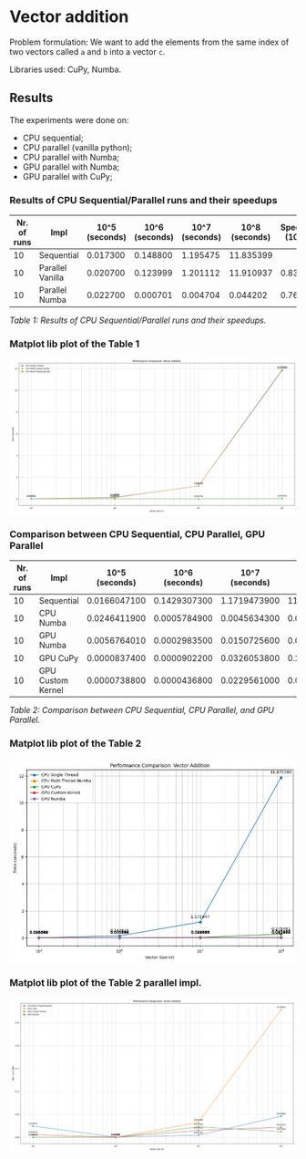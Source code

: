 # Vector addition
Problem formulation: We want to add the elements from the same index of two vectors called `a` and `b` into a vector `c`.

Libraries used: CuPy, Numba. 

## Results
The experiments were done on: 
- CPU sequential;
- CPU parallel (vanilla python);
- CPU parallel with Numba;
- GPU parallel with Numba;
- GPU parallel with CuPy;

### Results of CPU Sequential/Parallel runs and their speedups

| Nr. of runs | Impl            | 10^5 (seconds) | 10^6 (seconds) | 10^7 (seconds) | 10^8 (seconds) | Speedup (10^5) | Speedup (10^6) | Speedup (10^7) | Speedup (10^8) |
|-------------|-----------------|----------------|----------------|----------------|----------------|----------------|----------------|----------------|----------------|
| 10          | Sequential      | 0.017300       | 0.148800       | 1.195475       | 11.835399      |                |                |                |                |
| 10          | Parallel Vanilla| 0.020700       | 0.123999       | 1.201112       | 11.910937      | 0.8367x        | 1.2006x        | 0.9953x        | 0.9937x        |
| 10          | Parallel Numba  | 0.022700       | 0.000701       | 0.004704       | 0.044202       | 0.7621x        | 212.411x       | 254.135x       | 267.698x       |

*Table 1: Results of CPU Sequential/Parallel runs and their speedups.*

### Matplot lib plot of the Table 1
![CPU comp.](results/cpu_vec_addition.png)

### Comparison between CPU Sequential, CPU Parallel, GPU Parallel

| Nr. of runs | Impl               | 10^5 (seconds) | 10^6 (seconds) | 10^7 (seconds) | 10^8 (seconds) | Speedup (10^5) | Speedup (10^6) | Speedup (10^7) | Speedup (10^8) |
|-------------|--------------------|----------------|----------------|----------------|----------------|----------------|----------------|----------------|----------------|
| 10          | Sequential         | 0.0166047100   | 0.1429307300   | 1.1719473900   | 11.872801800   |                |                |                |                |
| 10          | CPU Numba          | 0.0246411900   | 0.0005784900   | 0.0045634300   | 0.0459598300   | 0.673x         | 247.075x       | 256.812x       | 258.318x       |
| 10          | GPU Numba          | 0.0056764010   | 0.0002983500   | 0.0150725600   | 0.0219712000   | 2.925x         | 486.407x       | 77.753x        | 540.161x       |
| 10          | GPU CuPy           | 0.0000837400   | 0.0000902200   | 0.0326053800   | 0.2794807300   | 199.930x       | 1584.246x      | 35.942x        | 42.632x        |
| 10          | GPU Custom Kernel  | 0.0000738800   | 0.0000436800   | 0.0229561000   | 0.0124657700   | 224.752x       | 3272.22x       | 51.051x        | 952.390x       |

*Table 2: Comparison between CPU Sequential, CPU Parallel, and GPU Parallel.*

### Matplot lib plot of the Table 2
![all impl. comp.](results/all_impl_comp.png)

### Matplot lib plot of the Table 2 parallel impl.
![all impl. comp.](results/all_parallel_comp.png)
